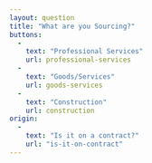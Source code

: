 ```yaml
---
layout: question
title: "What are you Sourcing?"
buttons:
  -
    text: "Professional Services"
    url: professional-services
  -
    text: "Goods/Services"
    url: goods-services
  -
    text: "Construction"
    url: construction
origin:
  -
    text: "Is it on a contract?"
    url: "is-it-on-contract"
---
```

